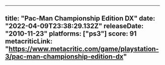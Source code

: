 
---
title: "Pac-Man Championship Edition DX"
date: "2022-04-09T23:38:29.132Z"
releaseDate: "2010-11-23"
platforms: ["ps3"]
score: 91
metacriticLink: "https://www.metacritic.com/game/playstation-3/pac-man-championship-edition-dx"
---
